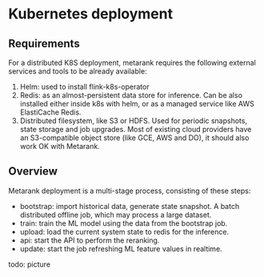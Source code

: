 # Kubernetes deployment

## Requirements

For a distributed K8S deployment, metarank requires the following external services and tools to be already available:
1. Helm: used to install flink-k8s-operator
2. Redis: as an almost-persistent data store for inference. Can be also installed either inside k8s with helm, or as a
managed service like AWS ElastiCache Redis.
3. Distributed filesystem, like S3 or HDFS. Used for periodic snapshots, state storage and job upgrades. Most of existing
cloud providers have an S3-compatible object store (like GCE, AWS and DO), it should also work OK with Metarank.

## Overview

Metarank deployment is a multi-stage process, consisting of these steps:
* bootstrap: import historical data, generate state snapshot. A batch distributed offline job, which may process a 
large dataset.
* train: train the ML model using the data from the bootstrap job.
* upload: load the current system state to redis for the inference.
* api: start the API to perform the reranking.
* update: start the job refreshing ML feature values in realtime.

todo: picture

